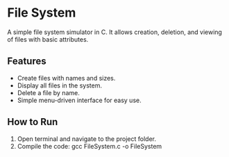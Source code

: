 # File System

A simple file system simulator in C. It allows creation, deletion, and viewing of files with basic attributes.

## Features
- Create files with names and sizes.
- Display all files in the system.
- Delete a file by name.
- Simple menu-driven interface for easy use.

## How to Run
1. Open terminal and navigate to the project folder.
2. Compile the code: gcc FileSystem.c -o FileSystem

